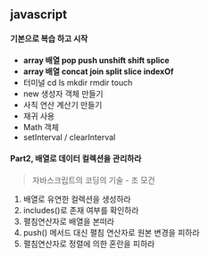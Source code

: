 ## javascript

#### 기본으로 복습 하고 시작

-   **array 배열 pop push unshift shift splice**
-   **array 배열 concat join split slice indexOf**
-   터미널 cd ls mkdir rmdir touch
-   new 생성자 객체 만들기
-   사칙 연산 계산기 만들기
-   재귀 사용
-   Math 객체 
-   setInterval / clearInterval

#### 

#### Part2, 배열로 데이터 컬렉션을 관리하라

> 자바스크립트의 코딩의 기술 - 조 모건

1. 배열로 유연한 컬렉션을 생성하라
2. includes()로 존재 여부를 확인하라
3. 펼침연산자로 배열을 본떠라
4. push() 메서드 대신 펼침 연산자로 원본 변경을 피하라
5. 펼침연산자로 정렬에 의한 혼란을 피하라





##### 



